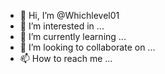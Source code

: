 - 👋 Hi, I’m @Whichlevel01
- 👀 I’m interested in ...
- 🌱 I’m currently learning ...
- 💞️ I’m looking to collaborate on ...
- 📫 How to reach me ...

<!---
Whichlevel01/Whichlevel01 is a ✨ special ✨ repository because its `README.md` (this file) appears on your GitHub profile.
You can click the Preview link to take a look at your changes.
-i wish to learn more 
how can you assist for that 

